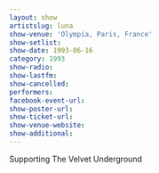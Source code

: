 ```yaml
---
layout: show
artistslug: luna
show-venue: 'Olympia, Paris, France'
show-setlist: 
show-date: 1993-06-16
category: 1993
show-radio: 
show-lastfm: 
show-cancelled: 
performers: 
facebook-event-url: 
show-poster-url: 
show-ticket-url: 
show-venue-website: 
show-additional: 
---
```


Supporting The Velvet Underground
